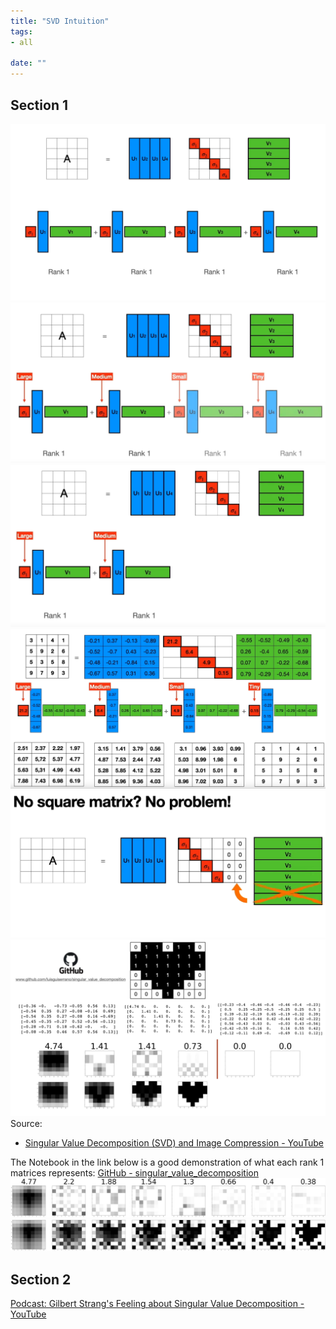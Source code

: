 ```yaml
---
title: "SVD Intuition"
tags:
- all

date: ""
---
```

## Section 1
![](notes/2021/2021.11/assets/img_2022-10-15-58.png)
![](notes/2021/2021.11/assets/img_2022-10-15-59.png)
![](notes/2021/2021.11/assets/img_2022-10-15-60.png)
![](notes/2021/2021.11/assets/img_2022-10-15-61.png)
![](notes/2021/2021.11/assets/img_2022-10-15-62.png)
![](notes/2021/2021.11/assets/img_2022-10-15-63.png)
Source:
- [Singular Value Decomposition (SVD) and Image Compression - YouTube](https://www.youtube.com/watch?v=DG7YTlGnCEo&t=693s)

The Notebook in the link below is a good demonstration of what each rank 1 matrices represents:
[GitHub - singular_value_decomposition](https://github.com/luisguiserrano/singular_value_decomposition)
![](notes/2021/2021.11/assets/img_2022-10-15-64.png)
![](notes/2021/2021.11/assets/img_2022-10-15-65.png)


## Section 2 
[Podcast: Gilbert Strang's Feeling about Singular Value Decomposition - YouTube](https://www.youtube.com/watch?v=YPe5OP7Clv4)

